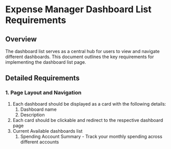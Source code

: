 # Expense Manager Dashboard List Requirements

## Overview

The dashboard list serves as a central hub for users to view and navigate different dashboards. This document outlines the key requirements for implementing the dashboard list page.

## Detailed Requirements

### 1. Page Layout and Navigation

1. Each dashboard should be displayed as a card with the following details:
   1. Dashboard name
   2. Description
2. Each card should be clickable and redirect to the respective dashboard page
3. Current Available dashboards list
   1. Spending Account Summary - Track your monthly spending across different accounts
